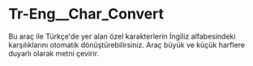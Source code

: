 # Tr-Eng__Char_Convert
Bu araç ile Türkçe'de yer alan özel karakterlerin İngiliz alfabesindeki karşılıklarını otomatik dönüştürebilirsiniz. Araç büyük ve küçük harflere duyarlı olarak metni çevirir.
